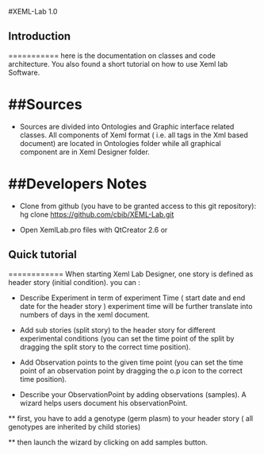 #XEML-Lab 1.0



## Introduction   
===========
here is the documentation on classes and code architecture. You also found a short tutorial on how to use Xeml lab Software.



##Sources 
=======

*  Sources are divided into Ontologies  and Graphic interface related classes. All components of Xeml format ( i.e. all tags in the Xml based document) are located in Ontologies folder while all graphical component are in  Xeml Designer folder.

##Developers Notes
==============

*  Clone from github (you have to be granted access to this git repository):
    hg clone https://github.com/cbib/XEML-Lab.git

*  Open XemlLab.pro files with QtCreator 2.6 or 

## Quick tutorial
============
When starting Xeml Lab Designer, one story is defined as header story (initial condition).
you can  :

* Describe Experiment in term of experiment Time ( start date and end date for the header story ) 
		experiment time will be further translate into numbers of days in the xeml document.
	
* Add sub stories (split story) to the header story for different experimental conditions (you can set the time point of the split by dragging the split story to the correct time position).

* Add Observation points to the given time point (you can set the time point of an observation point by dragging the o.p icon to the correct time position).

* Describe your ObservationPoint by adding observations (samples). A wizard helps users document his observationPoint. 

** first, you have to add a genotype (germ plasm) to your header story ( all genotypes are inherited by child stories) 

** then launch the wizard by clicking on add samples button.
	 
 



